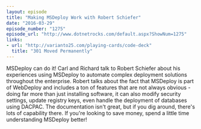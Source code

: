 ```yaml
---
layout: episode
title: "Making MSDeploy Work with Robert Schiefer"
date: "2016-03-29"
episode_number: "1275"
episode_url: "http://www.dotnetrocks.com/default.aspx?ShowNum=1275"
links:
- url: "http://varianto25.com/playing-cards/code-deck"
  title: "301 Moved Permanently"
---
```


MSDeploy can do it! Carl and Richard talk to Robert Schiefer about his experiences using MSDeploy to automate complex deployment solutions throughout the enterprise. Robert talks about the fact that MSDeploy is part of WebDeploy and includes a ton of features that are not always obvious - doing far more than just installing software, it can also modify security settings, update registry keys, even handle the deployment of databases using DACPAC. The documentation isn't great, but if you dig around, there's lots of capability there. If you're looking to save money, spend a little time understanding MSDeploy better!
